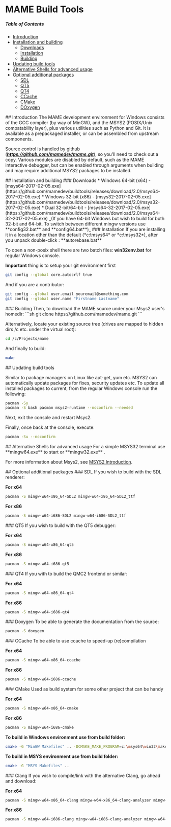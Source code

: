 # MAME Build Tools

##### Table of Contents  
* [Introduction](#introduction)
* [Installation and building](#installandbuild)  
  * [Downloads](#downloads)  
  * [Installation](#installation)  
  * [Building](#building)  
* [Updating build tools](#updating)  
* [Alternative Shells for advanced usage](#advanced)
* [Optional additional packages](#optional)  
  * [SDL](#optional-sdl)  
  * [QT5](#optional-qt5)  
  * [QT4](#optional-qt4)  
  * [CCache](#optional-ccache)  
  * [CMake](#optional-cmake)  
  * [DOxygen](#optional-doxygen)  

<a name="introduction"/>
## Introduction
The MAME development environment for Windows consists of the GCC compiler (by way of MinGW), and the MSYS2 (POSIX/Unix compatability layer), plus various utilities such as Python and Git. It is available as a prepackaged installer, or can be assembled from upstream components. 

Source control is handled by github (***https://github.com/mamedev/mame.git***), so you'll need to check out a copy.
Various modules are disabled by default, such as the MAME interactive debugger, but can be enabled through arguments when building and may require additional MSYS2 packages to be installed.

<a name="installandbuild"/>
## Installation and building

<a name="downloads"/>
### Downloads
* Windows 64-bit (x64) - [msys64-2017-02-05.exe](https://github.com/mamedev/buildtools/releases/download/2.0/msys64-2017-02-05.exe) 
* Windows 32-bit (x86) - [msys32-2017-02-05.exe](https://github.com/mamedev/buildtools/releases/download/2.0/msys32-2017-02-05.exe)
* Dual 32-bit/64-bit - [msys64-32-2017-02-05.exe](https://github.com/mamedev/buildtools/releases/download/2.0/msys64-32-2017-02-05.exe) _(If you have 64-bit Windows but wish to build for both 32-bit and 64-bit. To switch between different mingw versions use **config32.bat** and **config64.bat**)_

<a name="installation"/>
### Installation
If you are installing it in a location other than the default (*c:\msys64* or *c:\msys32*), after you unpack double-click : **autorebase.bat**

To open a non-posix shell there are two batch files: **win32env.bat** for regular Windows console.

**Important** thing is to setup your git environment first
```sh
git config --global core.autocrlf true
```

And if you are a contributor:
```sh
git config --global user.email youremail@something.com
git config --global user.name "Firstname Lastname"
```

<a name="building"/>
### Building
Then, to download the MAME source under your Msys2 user's homedir:
```sh
git clone https://github.com/mamedev/mame.git
```

Alternatively, locate your existing source tree (drives are mapped to hidden dirs /c etc. under the virtual root):
```sh
cd /c/Projects/mame
```

And finally to build:
```sh
make
```

<a name="updating"/>
## Updating build tools

Similar to package managers on Linux like apt-get, yum etc. MSYS2 can automatically update packages for fixes, security updates etc.
To update all installed packages to current, from the regular Windows console run the following:

```sh
pacman -Sy
pacman -S bash pacman msys2-runtime --noconfirm --needed
```
Next, exit the console and restart Msys2.

Finally, once back at the console, execute:
```sh
pacman -Su --noconfirm
```

<a name="advanced"/>
## Alternative Shells for advanced usage
For a simple MSYS32 terminal use **mingw64.exe** to start or **mingw32.exe** . 

For more information about Msys2, see [MSYS2 Introduction](http://sourceforge.net/p/msys2/wiki/MSYS2%20introduction/). 

<a name="optional"/>
## Optional additional packages

<a name="optional-sdl"/>
### SDL
If you wish to build with the SDL renderer:

   **For x64**
   ```sh
   pacman -S mingw-w64-x86_64-SDL2 mingw-w64-x86_64-SDL2_ttf
   ```

   **For x86**
   ```sh
   pacman -S mingw-w64-i686-SDL2 mingw-w64-i686-SDL2_ttf
   ```

<a name="optional-qt5"/>
### QT5
If you wish to build with the QT5 debugger:

   **For x64**
   ```sh
   pacman -S mingw-w64-x86_64-qt5
   ```

   **For x86**
   ```sh
   pacman -S mingw-w64-i686-qt5
   ```

<a name="optional-qt4"/>
### QT4
If you with to build the QMC2 frontend or similar:

   **For x64**
   ```sh
   pacman -S mingw-w64-x86_64-qt4
   ```

   **For x86**
   ```sh
   pacman -S mingw-w64-i686-qt4
   ```

<a name="optional-doxygen"/>
### Doxygen
To be able to generate the documentation from the source:

   ```sh
   pacman -S doxygen 
   ```

<a name="optional-ccache"/>
### CCache
To be able to use ccache to speed-up (re)compilation

   **For x64**
   ```sh
   pacman -S mingw-w64-x86_64-ccache 
   ```

   **For x86**
   ```sh
   pacman -S mingw-w64-i686-ccache 
   ```
<a name="optional-ccache"/>
### CMake
Used as build system for some other project that can be handy

   **For x64**
   ```sh
   pacman -S mingw-w64-x86_64-cmake 
   ```

   **For x86**
   ```sh
   pacman -S mingw-w64-i686-cmake 
   ```

   **To build in Windows environment use from build folder:**
   ```sh
   cmake -G "MinGW Makefiles" .. -DCMAKE_MAKE_PROGRAM=c:\msys64\win32\make.exe
   ```
   **To build in MSYS environment use from build folder:**
   ```sh
   cmake -G "MSYS Makefiles" ..
   ```
   
<a name="optional-clang"/>
### Clang
If you wish to compile/link with the alternative Clang, go ahead and download:
 
   **For x64**
   ```sh
   pacman -S mingw-w64-x86_64-clang mingw-w64-x86_64-clang-analyzer mingw-w64-x86_64-clang-tools-extra 
   ```

   **For x86**
   ```sh
   pacman -S mingw-w64-i686-clang mingw-w64-i686-clang-analyzer mingw-w64-i686-clang-tools-extra
   ```
   
